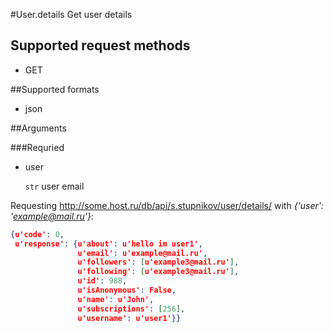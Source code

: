 #User.details
Get user details

## Supported request methods 
* GET

##Supported formats
* json

##Arguments


###Requried
* user

   ```str``` user email


Requesting http://some.host.ru/db/api/s.stupnikov/user/details/ with _{'user': 'example@mail.ru'}_:
```json
{u'code': 0,
 u'response': {u'about': u'hello im user1',
               u'email': u'example@mail.ru',
               u'followers': [u'example3@mail.ru'],
               u'following': [u'example3@mail.ru'],
               u'id': 988,
               u'isAnonymous': False,
               u'name': u'John',
               u'subscriptions': [256],
               u'username': u'user1'}}
```
